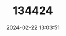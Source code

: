 ---
title: "134424"
category: "Geothelphusa tali"
draft: false
date: 2024-02-22 13:03:51
languages:
  English: ["Tali Crab"]
---